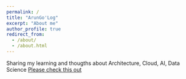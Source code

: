 ```yaml
---
permalink: /
title: "ArunGo'Log"
excerpt: "About me"
author_profile: true
redirect_from: 
  - /about/
  - /about.html
---
```


Sharing my learning and thougths about Architecture, Cloud, AI, Data Science
[Please check this out](/year-archive/)
